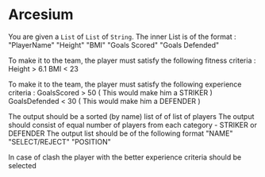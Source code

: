 # Arcesium

You are given a <code>List</code> of <code>List</code> of <code>String</code>.
The inner List is of the format :
"PlayerName" "Height" "BMI" "Goals Scored" "Goals Defended"

To make it to the team, the player must satisfy the following fitness criteria :
Height > 6.1
BMI < 23

To make it to the team, the player must satisfy the following experience criteria :
GoalsScored > 50 ( This would make him a STRIKER )
GoalsDefended < 30 ( This would make him a DEFENDER )

The output should be a sorted (by name) list of of list of players
The output should consist of equal number of players from each category - STRIKER or DEFENDER
The output list should be of the following format
"NAME" "SELECT/REJECT" "POSITION"

In case of clash the player with the better experience criteria should be selected